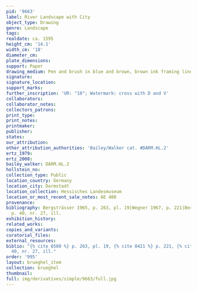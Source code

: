 ```yaml
---
pid: '9663'
label: River Landscape with City
object_type: Drawing
genre: Landscape
tags: 
realdate: ca. 1595
height_cm: '14.1'
width_cm: '18'
diameter_cm: 
plate_dimensions: 
support: Paper
drawing_medium: Pen and brush in blue and brown, brown ink framing lines
signature: 
signature_location: 
support_marks: 
further_inscription: 'UR: "10"; Watermark: cross with D and V'
collaborators: 
collaborator_notes: 
collectors_patrons: 
print_type: 
print_notes: 
printmaker: 
publisher: 
states: 
our_attribution: 
other_attribution_authorities: 'Bailey/Walker cat. #DARM.HL.2'
ertz_1979: 
ertz_2008: 
bailey_walker: DARM.HL.2
hollstein_no: 
collection_type: Public
location_country: Germany
location_city: Darmstadt
location_collection: Hessisches Landesmuseum
location_or_most_recent_sale_notes: AE 400
provenance: 
bibliography: Bergsträsser 1965, p. 263, pl. 19|Wegner 1967, p. 221|Bergsträsser 1979,
  p. 40, nr. 27, ill.
exhibition_history: 
related_works: 
copies_and_variants: 
curatorial_files: 
external_resources: 
biblio: "{% cite 8580 %} p. 263, pl. 19, {% cite 8421 %} p. 221, {% cite 8885 %} p.
  40, nr. 27, ill."
order: '995'
layout: brueghel_item
collection: brueghel
thumbnail: 
full: img/derivatives/simple/9663/full.jpg
---
```


